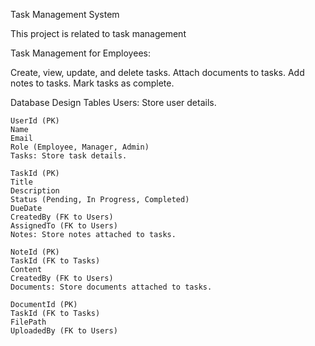 Task Management System

This project is related to task management 

Task Management for Employees:

  Create, view, update, and delete tasks.
  Attach documents to tasks.
  Add notes to tasks.
  Mark tasks as complete.

Database Design
    Tables
    Users: Store user details.
    
    UserId (PK)
    Name
    Email
    Role (Employee, Manager, Admin)
    Tasks: Store task details.
    
    TaskId (PK)
    Title
    Description
    Status (Pending, In Progress, Completed)
    DueDate
    CreatedBy (FK to Users)
    AssignedTo (FK to Users)
    Notes: Store notes attached to tasks.
    
    NoteId (PK)
    TaskId (FK to Tasks)
    Content
    CreatedBy (FK to Users)
    Documents: Store documents attached to tasks.
    
    DocumentId (PK)
    TaskId (FK to Tasks)
    FilePath
    UploadedBy (FK to Users)
